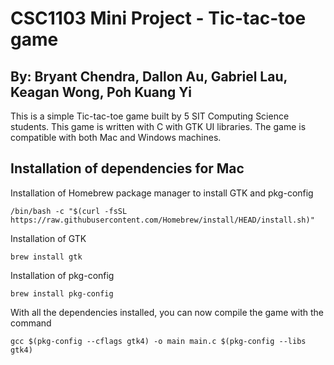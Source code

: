 # CSC1103 Mini Project - Tic-tac-toe game
## By: Bryant Chendra, Dallon Au, Gabriel Lau, Keagan Wong, Poh Kuang Yi

This is a simple Tic-tac-toe game built by 5 SIT Computing Science students. This game is written with C with GTK UI libraries. The game is compatible with both Mac and Windows machines.

## Installation of dependencies for Mac
Installation of Homebrew package manager to install GTK and pkg-config
```
/bin/bash -c "$(curl -fsSL https://raw.githubusercontent.com/Homebrew/install/HEAD/install.sh)"
```
Installation of GTK
```
brew install gtk
```
Installation of pkg-config
```
brew install pkg-config
```
With all the dependencies installed, you can now compile the game with the command
```
gcc $(pkg-config --cflags gtk4) -o main main.c $(pkg-config --libs gtk4)
```